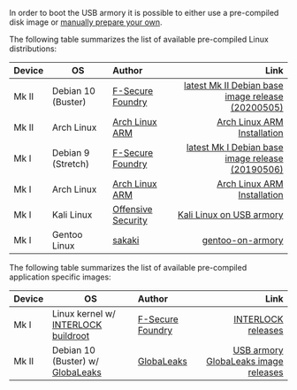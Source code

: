 In order to boot the USB armory it is possible to either use a pre-compiled
disk image or [manually prepare your own](https://github.com/f-secure-foundry/usbarmory/wiki/Preparing-a-bootable-image).

The following table summarizes the list of available pre-compiled Linux
distributions:

| Device | OS                                                                                                                                      | Author                                                    | Link                                                                                                                                       |
|:-------|-----------------------------------------------------------------------------------------------------------------------------------------|:----------------------------------------------------------|-------------------------------------------------------------------------------------------------------------------------------------------:|
| Mk II  | Debian 10 (Buster)                                                                                                                      | [F-Secure Foundry](https://foundry.f-secure.com)          | [latest Mk II Debian base image release (20200505)](https://github.com/f-secure-foundry/usbarmory-debian-base_image/releases/tag/20200505) |
| Mk II  | Arch Linux                                                                                                                              | [Arch Linux ARM](http://archlinuxarm.org/)                | [Arch Linux ARM Installation](https://archlinuxarm.org/platforms/armv7/freescale/usb-armory-mk-ii)                                         |
| Mk I   | Debian 9 (Stretch)                                                                                                                      | [F-Secure Foundry](https://foundry.f-secure.com)          | [latest Mk I Debian base image release (20190506)](https://github.com/f-secure-foundry/usbarmory-debian-base_image/releases/tag/20190506)  |
| Mk I   | Arch Linux                                                                                                                              | [Arch Linux ARM](http://archlinuxarm.org/)                | [Arch Linux ARM Installation](http://archlinuxarm.org/platforms/armv7/freescale/usb-armory)                                                |
| Mk I   | Kali Linux                                                                                                                              | [Offensive Security](https://www.offensive-security.com/) | [Kali Linux on USB armory](https://www.kali.org/docs/arm/kali-linux-usb-armory/)                                                           |
| Mk I   | Gentoo Linux                                                                                                                            | [sakaki](https://github.com/sakaki-)                      | [gentoo-on-armory](https://github.com/sakaki-/gentoo-on-armory)                                                                            |

The following table summarizes the list of available pre-compiled application
specific images:

| Device | OS                                                                                                                                      | Author                                                    | Link                                                                                                                                       |
|:-------|-----------------------------------------------------------------------------------------------------------------------------------------|:----------------------------------------------------------|-------------------------------------------------------------------------------------------------------------------------------------------:|
| Mk I   | Linux kernel w/ [INTERLOCK buildroot](https://github.com/f-secure-foundry/usbarmory/tree/master/software/buildroot/README-INTERLOCK.md) | [F-Secure Foundry](https://foundry.f-secure.com)          | [INTERLOCK releases](https://github.com/f-secure-foundry/interlock/releases)                                                               |
| Mk II  | Debian 10 (Buster) w/ [GlobaLeaks](https://github.com/globaleaks/globaleaks-usbarmory-image)                                            | [GlobaLeaks](https://www.globaleaks.org/)                 | [USB armory GlobaLeaks image releases](https://github.com/globaleaks/globaleaks-usbarmory-image/releases)                                  |

